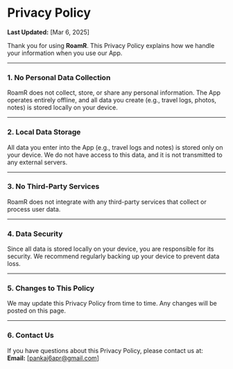 # Privacy Policy
**Last Updated:** [Mar 6, 2025]  

Thank you for using **RoamR**. This Privacy Policy explains how we handle your information when you use our App.  

---

### **1. No Personal Data Collection**  
RoamR does not collect, store, or share any personal information. The App operates entirely offline, and all data you create (e.g., travel logs, photos, notes) is stored locally on your device.  

---

### **2. Local Data Storage**  
All data you enter into the App (e.g., travel logs and notes) is stored only on your device. We do not have access to this data, and it is not transmitted to any external servers.  

---

### **3. No Third-Party Services**  
RoamR does not integrate with any third-party services that collect or process user data.  

---

### **4. Data Security**  
Since all data is stored locally on your device, you are responsible for its security. We recommend regularly backing up your device to prevent data loss.  

---

### **5. Changes to This Policy**  
We may update this Privacy Policy from time to time. Any changes will be posted on this page.  

---

### **6. Contact Us**  
If you have questions about this Privacy Policy, please contact us at:  
**Email:** [pankaj6apr@gmail.com]  
